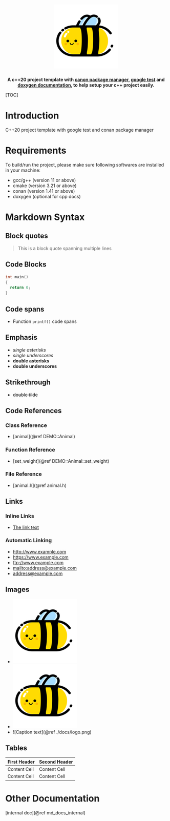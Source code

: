 <CENTER>
<h1 align="center">
  <img alt="Logo" src="docs/logo.png" width="200">
</h1>

<p align="center">
  <strong>
  A c++20 project template with 
  <a href="https://conan.io/">canon package manager</a>, 
  <a href="https://google.github.io/googletest/">google test</a> and 
  <a href="https://littlebee1024.github.io/cpp_project_template/">doxygen documentation</a>, to help setup your c++ project easily.
  </strong>
</p>
</CENTER>

[TOC]

# Introduction
C++20 project template with google test and conan package manager

# Requirements
To build/run the project, please make sure following softwares are installed in your machine:
* gcc/g++ (version 11 or above)
* cmake (version 3.21 or above)
* conan (version 1.41 or above)
* doxygen (optional for cpp docs)

# Markdown Syntax

## Block quotes
> This is a block quote
> spanning multiple lines

## Code Blocks
```cpp
int main()
{
  return 0;
}
```

## Code spans
* Function `printf()` code spans

## Emphasis
* *single asterisks*
* _single underscores_
* **double asterisks**
* __double underscores__

## Strikethrough
* ~~double tilde~~

## Code References

### Class Reference
* [animal](@ref DEMO::Animal)

### Function Reference
* [set_weight](@ref DEMO::Animal::set_weight)

### File Reference
* [animal.h](@ref animal.h)

## Links

### Inline Links
* [The link text](./docs/logo.png)

### Automatic Linking
* <http://www.example.com>
* <https://www.example.com>
* <ftp://www.example.com>
* <mailto:address@example.com>
* <address@example.com>

## Images
* ![Caption text](./docs/logo.png)
* ![Caption text](./docs/logo.png "Image title")
* ![Caption text](@ref ./docs/logo.png)

## Tables
First Header  | Second Header
------------- | -------------
Content Cell  | Content Cell
Content Cell  | Content Cell

# Other Documentation
[internal doc](@ref md_docs_internal)
